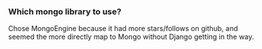 ### Which mongo library to use?
Chose MongoEngine because it had more stars/follows on github, and seemed the more directly map to Mongo
without Django getting in the way.